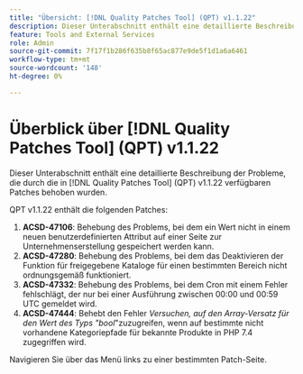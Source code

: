 ```yaml
---
title: "Übersicht: [!DNL Quality Patches Tool] (QPT) v1.1.22"
description: Dieser Unterabschnitt enthält eine detaillierte Beschreibung der Probleme, die durch die in [!DNL Quality Patches Tool]  (QPT) v1.1.22 verfügbaren Patches behoben wurden.
feature: Tools and External Services
role: Admin
source-git-commit: 7f17f1b286f635b8f65ac877e9de5f1d1a6a6461
workflow-type: tm+mt
source-wordcount: '148'
ht-degree: 0%

---
```


# Überblick über [!DNL Quality Patches Tool] (QPT) v1.1.22

Dieser Unterabschnitt enthält eine detaillierte Beschreibung der Probleme, die durch die in [!DNL Quality Patches Tool] (QPT) v1.1.22 verfügbaren Patches behoben wurden.

QPT v1.1.22 enthält die folgenden Patches:

1. **ACSD-47106**: Behebung des Problems, bei dem ein Wert nicht in einem neuen benutzerdefinierten Attribut auf einer Seite zur Unternehmenserstellung gespeichert werden kann.
1. **ACSD-47280**: Behebung des Problems, bei dem das Deaktivieren der Funktion für freigegebene Kataloge für einen bestimmten Bereich nicht ordnungsgemäß funktioniert.
1. **ACSD-47332**: Behebung des Problems, bei dem Cron mit einem Fehler fehlschlägt, der nur bei einer Ausführung zwischen 00:00 und 00:59 UTC gemeldet wird.
1. **ACSD-47444**: Behebt den Fehler _Versuchen, auf den Array-Versatz für den Wert des Typs &quot;bool_&quot;zuzugreifen, wenn auf bestimmte nicht vorhandene Kategoriepfade für bekannte Produkte in PHP 7.4 zugegriffen wird.

Navigieren Sie über das Menü links zu einer bestimmten Patch-Seite.
